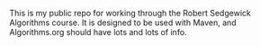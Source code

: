 This is my public repo for working through the Robert Sedgewick Algorithms course. It is designed to be used with Maven, and Algorithms.org should have lots and lots of info.